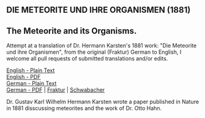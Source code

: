 ## DIE METEORITE UND IHRE ORGANISMEN (1881)

## The Meteorite and its Organisms.

Attempt at a translation of Dr. Hermann Karsten's 1881 work: "Die Meteorite und ihre Organismen", from the original (Fraktur) German to English, I welcome all pull requests of submitted translations and/or edits.

[English - Plain Text](full-text-english.md)  
[English - PDF](https://cdn.solaranamnesis.com/HermannKarsten/herman_karston_die_meteorite_und_ihre_organismen_english_PDFlaTex.pdf)  
[German - Plain Text](full-text-german.md)  
[German - PDF](https://cdn.solaranamnesis.com/HermannKarsten/herman_karston_die_meteorite_und_ihre_organismen_german_PDFlaTex.pdf) | [Fraktur](https://cdn.solaranamnesis.com/HermannKarsten/herman_karston_die_meteorite_und_ihre_organismen_german_PDFlaTex-frak.pdf) | [Schwabacher](https://cdn.solaranamnesis.com/HermannKarsten/herman_karston_die_meteorite_und_ihre_organismen_german_PDFlaTex-swab.pdf)  

Dr. Gustav Karl Wilhelm Hermann Karsten wrote a paper published in Nature in 1881 disscussing meteorites and the work of Dr. Otto Hahn.
